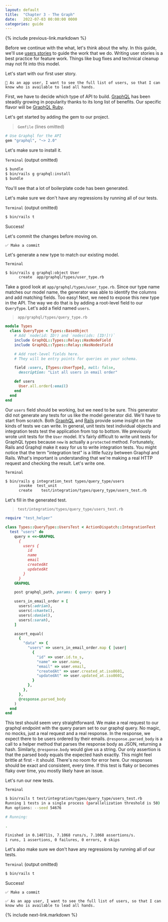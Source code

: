 ```yaml
---
layout: default
title:  "Chapter 3 - The Graph"
date:   2022-07-03 00:00:00 0000
categories: guide
---
```


{% include previous-link.markdown %}

Before we continue with the what, let's think about the why. In this guide, we'll use [users stories](https://en.wikipedia.org/wiki/User_story) to guide the work that we do. Writing user stories is a best practice for feature work. Things like bug fixes and technical cleanup may not fit into this model.

Let's start with our first user story.

```
📝 As an app user, I want to see the full list of users, so that I can know who is available to lead all hands.
```

First, we have to decide which type of API to build. [GraphQL](https://graphql.org/) has been steadily growing in popularity thanks to its long list of benefits. Our specific flavor will be [GraphQL Ruby](https://graphql-ruby.org/).

Let's get started by adding the gem to our project.

> `Gemfile` (lines omitted)

```ruby
# Use Graphql for the API
gem "graphql", "~> 2.0"
```

Let's make sure to install it.

`Terminal` (output omitted)

```bash
$ bundle
$ bin/rails g graphql:install
$ bundle
```

You'll see that a lot of boilerplate code has been generated.

Let's make sure we don't have any regressions by running all of our tests.

`Terminal` (output omitted)

```bash
$ bin/rails t
```

Success!

Let's commit the changes before moving on.

```
✅ Make a commit
```

Let's generate a new type to match our existing model.

`Terminal`

```bash
$ bin/rails g graphql:object User
      create  app/graphql/types/user_type.rb
```

Take a good look at `app/graphql/types/user_type.rb`. Since our type name matches our model name, the generator was able to identify the columns and add matching fields. Too easy! Next, we need to expose this new type in the API. The way we do that is by adding a root-level field to our `QueryType`. Let's add a field named `users`.

> `app/graphql/types/query_type.rb`

```ruby
module Types
  class QueryType < Types::BaseObject
    # Add `node(id: ID!) and `nodes(ids: [ID!]!)`
    include GraphQL::Types::Relay::HasNodeField
    include GraphQL::Types::Relay::HasNodesField

    # Add root-level fields here.
    # They will be entry points for queries on your schema.

    field :users, [Types::UserType], null: false,
      description: "List all users in email order"

    def users
      User.all.order(:email)
    end
  end
end
```

Our `users` field should be working, but we need to be sure. This generator did not generate any tests for us like the model generator did. We'll have to start from scratch. Both [GraphQL](https://graphql-ruby.org/testing/integration_tests.html) and [Rails](https://guides.rubyonrails.org/testing.html) provide some insight on the kinds of tests we can write. In general, unit tests test individual objects and integration tests test the application from top to bottom. We previously wrote unit tests for the `User` model. It's fairly difficult to write unit tests for GraphQL types because `new` is actually a `protected` method. Fortunately, Rails and Graphql make it easy for us to write integration tests. You might notice that the term "integration test" is a little fuzzy between Graphql and Rails. What's important is understanding that we're making a real HTTP request and checking the result. Let's write one.

`Terminal`

```bash
$ bin/rails g integration_test types/query_type/users
      invoke  test_unit
      create    test/integration/types/query_type/users_test.rb
```

Let's fill in the generated test.

> `test/integration/types/query_type/users_test.rb`

```ruby
require "test_helper"

class Types::QueryType::UsersTest < ActionDispatch::IntegrationTest
  test "users" do
    query = <<~GRAPHQL
      {
        users {
          id
          name
          email
          createdAt
          updatedAt
        }
      }
    GRAPHQL

    post graphql_path, params: { query: query }

    users_in_email_order = [
      users(:adrian),
      users(:chantel),
      users(:daniel),
      users(:sarah),
    ]

    assert_equal(
      {
        "data" => {
          "users" => users_in_email_order.map { |user|
            {
              "id" => user.id.to_s,
              "name" => user.name,
              "email" => user.email,
              "createdAt" => user.created_at.iso8601,
              "updatedAt" => user.updated_at.iso8601,
            }
          },
        },
      },
      @response.parsed_body
    )
  end
end
```

This test should seem very straightforward. We make a real request to our graphql endpoint with the query param set to our graphql query. No magic, no mocks, just a real request and a real response. In the response, we expect there to be users ordered by their emails. `@response.parsed_body` is a call to a helper method that parses the response body as JSON, returning a hash. Similarly, `@response.body` would give us a string. Our only assertion is that the parsed body equals the expected hash exactly. This might feel brittle at first - it should. There's no room for error here. Our responses should be exact and consistent, every time. If this test is flaky or becomes flaky over time, you mostly likely have an issue.

Let's run our new tests.

`Terminal`

```bash
$ bin/rails t test/integration/types/query_type/users_test.rb
Running 1 tests in a single process (parallelization threshold is 50)
Run options: --seed 54676

# Running:

.

Finished in 0.140711s, 7.1068 runs/s, 7.1068 assertions/s.
1 runs, 1 assertions, 0 failures, 0 errors, 0 skips
```

Let's also make sure we don't have any regressions by running all of our tests.

`Terminal` (output omitted)

```bash
$ bin/rails t
```

Success!

```
✅ Make a commit
```

```
✅ As an app user, I want to see the full list of users, so that I can know who is available to lead all hands.
```

{% include next-link.markdown %}
